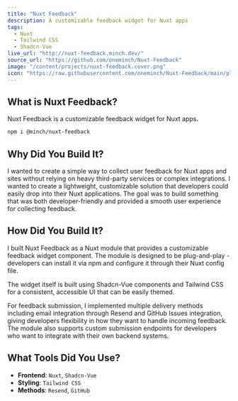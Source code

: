 ```yaml
---
title: "Nuxt Feedback"
description: A customizable feedback widget for Nuxt apps
tags:
  - Nuxt
  - Tailwind CSS
  - Shadcn-Vue
live_url: "http://nuxt-feedback.minch.dev/"
source_url: "https://github.com/oneminch/Nuxt-Feedback"
image: "/content/projects/nuxt-feedback.cover.png"
icon: "https://raw.githubusercontent.com/oneminch/Nuxt-Feedback/main/playground/public/favicon.svg"
---
```


## What is Nuxt Feedback?

Nuxt Feedback is a customizable feedback widget for Nuxt apps.

```bash
npm i @minch/nuxt-feedback
```

## Why Did You Build It?

I wanted to create a simple way to collect user feedback for Nuxt apps and sites without relying on heavy third-party services or complex integrations. I wanted to create a lightweight, customizable solution that developers could easily drop into their Nuxt applications. The goal was to build something that was both developer-friendly and provided a smooth user experience for collecting feedback.

## How Did You Build It?

I built Nuxt Feedback as a Nuxt module that provides a customizable feedback widget component. The module is designed to be plug-and-play - developers can install it via npm and configure it through their Nuxt config file.

The widget itself is built using Shadcn-Vue components and Tailwind CSS for a consistent, accessible UI that can be easily themed.

For feedback submission, I implemented multiple delivery methods including email integration through Resend and GitHub Issues integration, giving developers flexibility in how they want to handle incoming feedback. The module also supports custom submission endpoints for developers who want to integrate with their own backend systems.

## What Tools Did You Use?

- **Frontend**: `Nuxt`, `Shadcn-Vue`
- **Styling**: `Tailwind CSS`
- **Methods**: `Resend`, `GitHub`
